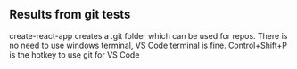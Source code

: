 ## Results from git tests

create-react-app creates a .git folder which can be used for repos.
There is no need to use windows terminal, VS Code terminal is fine.
Control+Shift+P is the hotkey to use git for VS Code
